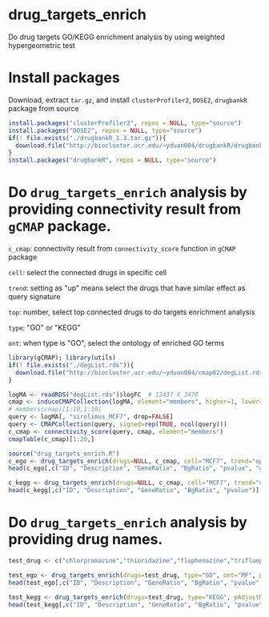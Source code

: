 # drug_targets_enrich
Do drug targets GO/KEGG enrichment analysis by using weighted hypergeometric test

# Install packages

Download, extract `tar.gz`, and install `clusterProfiler2`, `DOSE2`, `drugbankR` package from source
```r
install.packages("clusterProfiler2", repos = NULL, type="source")
install.packages("DOSE2", repos = NULL, type="source")
if(! file.exists("./drugbankR_1.3.tar.gz")){
  download.file("http://biocluster.ucr.edu/~yduan004/drugbankR/drugbankR_1.3.tar.gz", "./drugbankR_1.3.tar.gz")
}
install.packages("drugbankR", repos = NULL, type="source")
```

# Do `drug_targets_enrich` analysis by providing connectivity result from `gCMAP` package.

`c_cmap`: connectivity result from `connectivity_score` function in `gCMAP` package

`cell`: select the connected drugs in specific cell

`trend`: setting as "up" means select the drugs that have similar effect as query signature

`top`: number, select top connected drugs to do targets enrichment analysis

`type`: "GO" or "KEGG"

`ont`: when type is "GO", select the ontology of enriched GO terms
```r
library(gCMAP); library(utils)
if(! file.exists("./degList.rds")){
  download.file("http://biocluster.ucr.edu/~yduan004/cmap02/degList.rds", "./degList.rds")
}

logMA <- readRDS("degList.rds")$logFC  # 12437 X 3478
cmap <- induceCMAPCollection(logMA, element="members", higher=1, lower=-1)
# members(cmap)[1:10,1:10]
query <- logMA[, "sirolimus_MCF7", drop=FALSE]
query <- CMAPCollection(query, signed=rep(TRUE, ncol(query)))
c_cmap <- connectivity_score(query, cmap, element="members")
cmapTable(c_cmap)[1:20,]

source("drug_targets_enrich.R")
c_ego <- drug_targets_enrich(drugs=NULL, c_cmap, cell="MCF7", trend="up", top=20, type="GO", ont="MF", pAdjustMethod = "BH", pvalueCutoff = 0.05, qvalueCutoff = 0.05, minGSSize = 2, maxGSSize = 500)
head(c_ego[,c("ID", "Description", "GeneRatio", "BgRatio", "pvalue", "geneID")],10)

c_kegg <- drug_targets_enrich(drugs=NULL, c_cmap, cell="MCF7", trend="up", top=20, type="KEGG", pAdjustMethod = "BH", pvalueCutoff = 0.05, qvalueCutoff = 0.05, minGSSize = 2, maxGSSize = 500)
head(c_kegg[,c("ID", "Description", "GeneRatio", "BgRatio", "pvalue")],10)
```

# Do `drug_targets_enrich` analysis by providing drug names.
```r
test_drug <- c("chlorpromazine","thioridazine","fluphenazine","trifluoperazine","prochlorperazine")

test_ego <- drug_targets_enrich(drugs=test_drug, type="GO", ont="MF", pAdjustMethod = "BH", pvalueCutoff = 0.05, qvalueCutoff = 0.05, minGSSize = 2, maxGSSize = 500)
head(test_ego[,c("ID", "Description", "GeneRatio", "BgRatio", "pvalue", "geneID")],10)

test_kegg <- drug_targets_enrich(drugs=test_drug, type="KEGG", pAdjustMethod = "BH", pvalueCutoff = 0.05, qvalueCutoff = 0.05, minGSSize = 2, maxGSSize = 500)
head(test_kegg[,c("ID", "Description", "GeneRatio", "BgRatio", "pvalue")],10)
```
